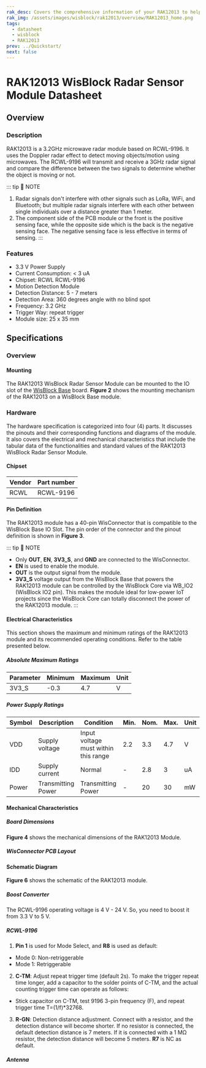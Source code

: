 ```yaml
---
rak_desc: Covers the comprehensive information of your RAK12013 to help you use it. This information includes technical specifications, characteristics, and requirements, and it also discusses the device components.
rak_img: /assets/images/wisblock/rak12013/overview/RAK12013_home.png
tags:
  - datasheet
  - wisblock
  - RAK12013
prev: ../Quickstart/
next: false
---
```


# RAK12013 WisBlock Radar Sensor Module Datasheet

## Overview

<rk-img
  src="/assets/images/wisblock/rak12013/datasheet/RAK12013.png"
  width="50%"
  caption="RAK12013 WisBlock Radar Sensor"
/>

### Description

RAK12013 is a 3.2GHz microwave radar module based on RCWL-9196. It uses the Doppler radar effect to detect moving objects/motion using microwaves. The RCWL-9196 will transmit and receive a 3GHz radar signal and compare the difference between the two signals to determine whether the object is moving or not.

::: tip 📝 NOTE
1. Radar signals don't interfere with other signals such as LoRa, WiFi, and Bluetooth; but multiple radar signals interfere with each other between single individuals over a distance greater than 1 meter.
2. The component side of the PCB module or the front is the positive sensing face, while the opposite side which is the back is the negative sensing face. The negative sensing face is less effective in terms of sensing.
::: 

### Features

- 3.3&nbsp;V Power Supply
- Current Consumption: < 3&nbsp;uA
- Chipset: RCWL RCWL-9196
- Motion Detection Module
- Detection Distance: 5 - 7 meters
- Detection Area: 360 degrees angle with no blind spot
- Frequency: 3.2&nbsp;GHz
- Trigger Way: repeat trigger
- Module size: 25 x 35&nbsp;mm

## Specifications

### Overview

#### Mounting

The RAK12013 WisBlock Radar Sensor Module can be mounted to the IO slot of the [WisBlock Base](https://docs.rakwireless.com/Product-Categories/WisBlock/#wisblock-base) board. **Figure 2** shows the mounting mechanism of the RAK12013 on a WisBlock Base module.

<rk-img
  src="/assets/images/wisblock/rak12013/datasheet/mounting.png"
  width="70%"
  caption="RAK12013 Mounting Mechanism on a WisBlock Base Module"
/>

### Hardware

The hardware specification is categorized into four (4) parts. It discusses the pinouts and their corresponding functions and diagrams of the module. It also covers the electrical and mechanical characteristics that include the tabular data of the functionalities and standard values of the RAK12013 WisBlock Radar Sensor Module.

#### Chipset

| Vendor | Part number |
| ------ | ----------- |
| RCWL   |  RCWL-9196  |


#### Pin Definition

The RAK12013 module has a 40-pin WisConnector that is compatible to the WisBlock Base IO Slot. The pin order of the connector and the pinout definition is shown in **Figure 3**. 

<rk-img
  src="/assets/images/wisblock/rak12013/datasheet/RAK12013_Pinout.svg"
  width="60%"
  caption="RAK12013 Pinout Diagram"
/>

::: tip 📝 NOTE
- Only **OUT**, **EN**, **3V3_S**, and **GND** are connected to the WisConnector.
- **EN** is used to enable the module.
- **OUT** is the output signal from the module.
- **3V3_S** voltage output from the WisBlock Base that powers the RAK12013 module can be controlled by the WisBlock Core via WB_IO2 (WisBlock IO2 pin). This makes the module ideal for low-power IoT projects since the WisBlock Core can totally disconnect the power of the RAK12013 module.
::: 

#### Electrical Characteristics

This section shows the maximum and minimum ratings of the RAK12013 module and its recommended operating conditions. Refer to the table presented below.

##### Absolute Maximum Ratings

| Parameter | Minimum | Maximum | Unit |
| --------- | ------- | ------- | ---- |
| 3V3_S     | -0.3    | 4.7     | V    |

##### Power Supply Ratings

| Symbol | Description        | Condition                                   | Min. | Nom.  | Max.  | Unit |
| ------ | ------------------ | ------------------------------------------- | ---- | ----- | ----- | ---- |
| VDD    | Supply voltage     | Input voltage must within this range        | 2.2  | 3.3   | 4.7   | V    |
| IDD    | Supply current     | Normal                                      | -    | 2.8   | 3     | uA   |
| Power  | Transmitting Power | Transmitting Power                          | -    | 20    | 30    | mW   |

#### Mechanical Characteristics

##### Board Dimensions

**Figure 4** shows the mechanical dimensions of the RAK12013 Module.

<rk-img
  src="/assets/images/wisblock/rak12013/datasheet/mechanical-dimensions.png"
  width="75%"
  caption="RAK12013 Mechanical Dimensions"
/>

##### WisConnector PCB Layout

<rk-img
  src="/assets/images/wisblock/rak12013/datasheet/wisconnector-pcb.png"
  width="100%"
  caption="WisConnector PCB Footprint and Recommendations"
/>

#### Schematic Diagram

**Figure 6** shows the schematic of the RAK12013 module.

<rk-img
  src="/assets/images/wisblock/rak12013/datasheet/rak12013-schematic.png"
  width="100%"
  caption="RAK12013 WisBlock Module Schematics"
/>

##### Boost Converter

The RCWL-9196 operating voltage is 4&nbsp;V - 24&nbsp;V. So, you need to boost it from 3.3&nbsp;V to 5&nbsp;V.

<rk-img
  src="/assets/images/wisblock/rak12013/datasheet/boost-converter.png"
  width="80%"
  caption="Boost Converter"
/>

##### RCWL-9196

1. **Pin 1** is used for Mode Select, and **R8** is used as default:
  - Mode 0: Non-retriggerable
  - Mode 1: Retriggerable

2. **C-TM**: Adjust repeat trigger time (default 2s). To make the trigger repeat time longer, add a capacitor to the solder points of C-TM, and the actual counting trigger time can operate as follows:
 -  Stick capacitor on C-TM, test 9196 3-pin frequency (F), and repeat trigger time T=(1/f)*32768.

3. **R-GN**: Detection distance adjustment. Connect with a resistor, and the detection distance will become shorter. If no resistor is connected, the default detection distance is 7 meters. If it is connected with a 1&nbsp;MΩ resistor, the detection distance will become 5 meters. **R7** is NC as default.

<rk-img
  src="/assets/images/wisblock/rak12013/datasheet/rcwl9196.png"
  width="80%"
  caption="RCWL-9196"
/>

##### Antenna

<rk-img
  src="/assets/images/wisblock/rak12013/datasheet/antenna.png"
  width="60%"
  caption="Antenna"
/>
